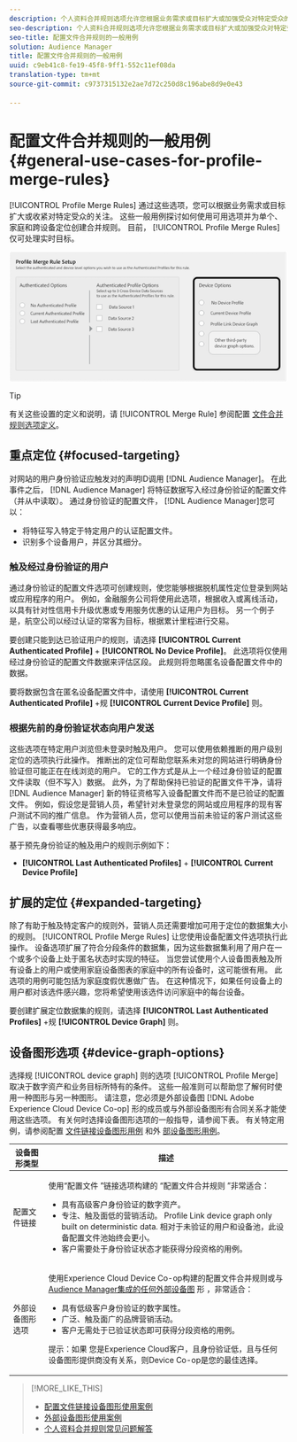 ```yaml
---
description: 个人资料合并规则选项允许您根据业务需求或目标扩大或加强受众对特定受众的关注。 这些一般用例探讨如何使用可用选项并为单个、家庭和跨设备定位创建合并规则。 目前，“配置文件合并规则”仅适用于实时目标。
seo-description: 个人资料合并规则选项允许您根据业务需求或目标扩大或加强受众对特定受众的关注。 这些一般用例探讨如何使用可用选项并为单个、家庭和跨设备定位创建合并规则。 目前，“配置文件合并规则”仅适用于实时目标。
seo-title: 配置文件合并规则的一般用例
solution: Audience Manager
title: 配置文件合并规则的一般用例
uuid: c9eb41c8-fe19-45f8-9ff1-552c11ef08da
translation-type: tm+mt
source-git-commit: c9737315132e2ae7d72c250d8c196abe8d9e0e43

---
```



# 配置文件合并规则的一般用例 {#general-use-cases-for-profile-merge-rules}

[!UICONTROL Profile Merge Rules] 通过这些选项，您可以根据业务需求或目标扩大或收紧对特定受众的关注。 这些一般用例探讨如何使用可用选项并为单个、家庭和跨设备定位创建合并规则。 目前， [!UICONTROL Profile Merge Rules] 仅可处理实时目标。

![](assets/merge-rules-options.png)

>[!TIP]
>
>有关这些设置的定义和说明，请 [!UICONTROL Merge Rule] 参阅配置 [文件合并规则选项定义](../../features/profile-merge-rules/merge-rule-definitions.md)。

## 重点定位 {#focused-targeting}

对网站的用户身份验证应触发对的声明ID调用 [!DNL Audience Manager]。 在此事件之后， [!DNL Audience Manager] 将特征数据写入经过身份验证的配置文件（并从中读取）。 通过身份验证的配置文件， [!DNL Audience Manager]您可以：

* 将特征写入特定于特定用户的认证配置文件。
* 识别多个设备用户，并区分其细分。

### 触及经过身份验证的用户

通过身份验证的配置文件选项可创建规则，使您能够根据脱机属性定位登录到网站或应用程序的用户。 例如，金融服务公司将使用此选项，根据收入或离线活动，以具有针对性信用卡升级优惠或专用服务优惠的认证用户为目标。 另一个例子是，航空公司以经过认证的常客为目标，根据累计里程进行交易。

要创建只能到达已验证用户的规则，请选择 **[!UICONTROL Current Authenticated Profile]** + **[!UICONTROL No Device Profile]**。 此选项将仅使用经过身份验证的配置文件数据来评估区段。 此规则将忽略匿名设备配置文件中的数据。

要将数据包含在匿名设备配置文件中，请使用 **[!UICONTROL Current Authenticated Profile]** +规 **[!UICONTROL Current Device Profile]** 则。

### 根据先前的身份验证状态向用户发送

这些选项在特定用户浏览但未登录时触及用户。 您可以使用依赖推断的用户级别定位的选项执行此操作。 推断出的定位可帮助您联系未对您的网站进行明确身份验证但可能正在在线浏览的用户。 它的工作方式是从上一个经过身份验证的配置文件读取（但不写入）数据。 此外，为了帮助保持已验证的配置文件干净，请将 [!DNL Audience Manager] 新的特征资格写入设备配置文件而不是已验证的配置文件。 例如，假设您是营销人员，希望针对未登录您的网站或应用程序的现有客户测试不同的推广信息。 作为营销人员，您可以使用当前未验证的客户测试这些广告，以查看哪些优惠获得最多响应。

基于预先身份验证的触及用户的规则示例如下：

* **[!UICONTROL Last Authenticated Profiles]** + **[!UICONTROL Current Device Profile]**

## 扩展的定位 {#expanded-targeting}

除了有助于触及特定客户的规则外，营销人员还需要增加可用于定位的数据集大小的规则。 [!UICONTROL Profile Merge Rules] 让您使用设备配置文件选项执行此操作。 设备选项扩展了符合分段条件的数据集，因为这些数据集利用了用户在一个或多个设备上处于匿名状态时实现的特征。 当您尝试使用个人设备图表触及所有设备上的用户或使用家庭设备图表的家庭中的所有设备时，这可能很有用。 此选项的用例可能包括为家庭度假优惠做广告。 在这种情况下，如果任何设备上的用户都对该选件感兴趣，您将希望使用该选件访问家庭中的每台设备。

要创建扩展定位数据集的规则，请选择 **[!UICONTROL Last Authenticated Profiles]** +规 **[!UICONTROL Device Graph]** 则。

<!-- 

<p>Rules that use the device graph option extend your data set even further. With the device graph option, <span class="keyword"> Audience Manager</span> relies on the device profiles aggregated from the last 3 devices that a visitor used for authentication to your site. The device graph rules include: </p> 
<p> 
 <ul id="ul_3008B6AF16EC408F98EC4088111281FB"> 
  <li id="li_FA2087F1ED454CD0B9E09656B79ED23B"> <b><span class="uicontrol"> Current Authenticated Profiles</span></b> + <b><span class="uicontrol"> Profile Merge Device Graph</span></b> or a Co-op device graph option </li> 
  <li id="li_001A8DB517CB4EE394DBD530F2080FD5"> <b><span class="uicontrol"> Last Authenticated Profiles</span></b> + <b><span class="uicontrol"> Profile Merge Device Graph</span></b> or a Co-op device graph option </li> 
 </ul> </p> 
<p> 
 <note type="tip">
  Create a simple rule with 
  <b><span class="uicontrol"> No Authenticated Profile</span></b> + 
  <b><span class="uicontrol"> Current Device Profile</span></b> when you're still developing a strategy and are unsure about which options to choose or if your site doesn't use authentication. 
 </note> </p>

 -->

## 设备图形选项 {#device-graph-options}

选择规 [!UICONTROL device graph] 则的选项 [!UICONTROL Profile Merge] 取决于数字资产和业务目标所特有的条件。 这些一般准则可以帮助您了解何时使用一种图形与另一种图形。 请注意，您必须是外部设备图 [!DNL Adobe Experience Cloud Device Co-op] 形的成员或与外部设备图形有合同关系才能使用这些选项。 有关何时选择设备图形选项的一般指导，请参阅下表。 有关特定用例，请参阅配置 [文件链接设备图形用例](../../features/profile-merge-rules/profile-link-use-case.md) 和外 [部设备图形用例](../../features/profile-merge-rules/external-graph-use-cases.md)。

<table id="table_66D9152D4FF040A186003272D456625D"> 
 <thead> 
  <tr> 
   <th colname="col1" class="entry"> 设备图形类型 </th> 
   <th colname="col2" class="entry"> 描述 </th> 
  </tr>
 </thead>
 <tbody> 
  <tr> 
   <td colname="col1"> <p><span class="wintitle"> 配置文件链接</span> </p> </td> 
   <td colname="col2"> <p><span class="wintitle"> 使用“配置文件</span> ”链接选项构建的 <span class="wintitle"> “配置文件合并规则</span> ”非常适合： </p> <p> 
     <ul id="ul_FF44FA894BB2448887C8EDA9C8407EF9"> 
      <li id="li_E22505210C664FE6A9AA7C61244B36DA">具有高级客户身份验证的数字资产。 </li> 
      <li id="li_BE7112EE611E4DEB95B5C0A2852BFA97">专注、触及面低的营销活动。 Profile Link <span class="wintitle"></span> device graph only built on deterministic data. 相对于未验证的用户和设备池，此设备配置文件池始终会更小。 </li> 
      <li id="li_5FD9E936A72A4EFE80E694FA2E08E385">客户需要处于身份验证状态才能获得分段资格的用例。 </li> 
     </ul> </p> </td> 
  </tr> 
  <tr> 
   <td colname="col1"> <p>外部设备图形选项 </p> </td> 
   <td colname="col2"> <p><span class="wintitle"> 使用Experience Cloud</span> Device Co-op构建的配置文件合并规则或与 <a href="https://marketing.adobe.com/resources/help/en_US/mcdc/" format="https" scope="external"> Audience Manager集成的任何外部设备图</a> 形 <span class="keyword"></span> ，非常适合： </p> <p> 
     <ul id="ul_D76D773988604A619FA4A3BF37F910F0"> 
      <li id="li_969A0755A9E34CBEB2F7331C137B9A26">具有低级客户身份验证的数字属性。 </li> 
      <li id="li_AC78C8B4AD5340FFAC44FE851096C6A6">广泛、触及面广的品牌营销活动。 </li> 
      <li id="li_14AEC54CE34440889A3A36324EC6F497">客户无需处于已验证状态即可获得分段资格的用例。 </li> 
     </ul> </p> <p> <p>提示：如果 <span class="keyword"></span><span class="keyword"></span> 您是Experience Cloud客户，且身份验证低，且与任何设备图形提供商没有关系，则Device Co-op是您的最佳选择。 </p> </p> </td> 
  </tr> 
 </tbody> 
</table>

>[!MORE_LIKE_THIS]
>
>* [配置文件链接设备图形使用案例](../../features/profile-merge-rules/profile-link-use-case.md)
>* [外部设备图形使用案例](../../features/profile-merge-rules/external-graph-use-cases.md)
>* [个人资料合并规则常见问题解答](../../faq/faq-profile-merge.md)

